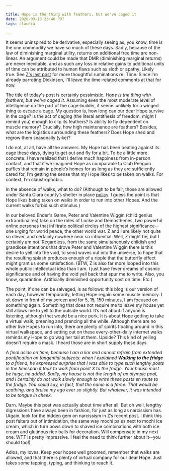 ```yaml
---

title: Hope is the thing with feathers, but we've caged it
date: 2020-03-18 23:46 PDT
tags: claudia

---
```


It seems uninspired to be derivative, especially seeing as, you know, time is the one commodity we have so much of these days. Sadly, because of the law of diminishing marginal utility, returns on additional free time are non-linear. An argument could be made that DMR (diminishing marginal returns) are never inevitable, and as such any loss in relative gains to additional units of time can be attributed to human flaws such as sloth or apathy. Likely true. See <a href='http://walkingtothefridge.com/posts/2020/03/17/wealth-time-threshold/'>Z's last post</a> for more thoughtful ruminations re: Time. Since I'm already parroting Dickinson, I'll leave the time-related comments at that for now.

The title of today's post is certainly pessimistic. <i>Hope is the thing with feathers, but we've caged it.</i> Assuming even the most moderate level of intelligence on the part of the cage-builder, it seems unlikely for a winged thing to escape a cage. My question is, how long can our dear Hope survive in the cage? Is the act of caging (the literal antithesis of freedom, might I remind you) enough to clip its feathers? Is ability to fly dependent on muscle memory? Crucially, how high maintenance are feathers? Besides, what are the logistics surrounding these feathers? Does Hope shed and regrow them seasonally (yike)?

I do not, at all, have all the answers. My Hope has been beating against its cage these days, dying to get out and fly for a bit. To be a little more concrete: I have realized that I derive much happiness from in-person contact, and that if we imagined Hope as comparable to Club Penguin puffles that remain in people’s homes for as long as they are sufficiently cared for, I’m getting the sense that my Hope likes to be taken on walks. For context, I’m claustrophobic.

In the absence of walks, what to do? (Although to be fair, those are allowed under Santa Clara county’s shelter in place <a href='https://www.sfchronicle.com/local-politics/article/Bay-Area-must-shelter-in-place-Only-15135014.php'>policy</a>. I guess the point is that Hope likes being taken on walks in order to run into other Hopes. And the current walks forbid such stimulus.)

In our beloved Ender's Game, Peter and Valentine Wiggin (child genius extraordinaires) take on the roles of Locke and Demosthenes, two powerful online personas that infiltrate political circles of the highest significance--one urging for world peace, the other world war. Z and I are likely not quite so clever, and certainly nowhere near so influential. Well, Z might be, but I certainly am not. Regardless, from the same simultaneously childish and grandiose intentions that drove Peter and Valentine Wiggin there is this desire to yell into the void, to send waves out into the universe, to hope that the resulting splash produces enough of a ripple that the butterfly effect might grant us some satisfaction. (BTW, Z is also far more looped into this whole public intellectual idea than I am. I just have fever dreams of cosmic significance and of having the void yell back that spur me to write. Also, you know, quarantine. Artificially diminished opportunity cost on time. Etc.)

The point, if one can be salvaged, is as follows: this blog is our version of each day, however temporarily, letting Hope regain some muscle memory. I sit down in front of my screen and for 5, 15, 150 minutes, I am focused on something again. Something that does not require me to leave my house yet still allows me to yell to the outside world. It’s not about if anyone is listening, although that would be a nice perk. It is about Hope getting to take a virtual walk, preening and prancing all the while. Although there are no other live Hopes to run into, there are plenty of spirits floating around in this virtual walkspace, and setting out on these every-other-daily internet walks reminds my Hope to go wag her tail at them. Upside? This kind of yelling doesn’t require a mask. I heard those are in short supply these days.

<i>A final aside on time, because I am a liar and cannot refrain from extended pontification on tangential subjects: when I explained <b>Walking to the fridge</b> to a friend, he expressed surprise that I was able to type such lengthy posts in the timespan it took to walk from point X to the fridge. Your house must be huge, he added. Sadly, my house is not the length of an olympic pool, and I certainly do not walk slowly enough to write these posts en route to the fridge. You could say, in fact, that the name is a farce. That would be scathing, and bruise my ego ever so slightly. But whatever, it was intended to be tongue in cheek.</i>

Darn. Maybe this post was actually about time after all. But oh well, lengthy digressions have always been in fashion, for just as long as narcissism has. (Again, look for the hidden gem on narcissism in Z’s recent post. I think this post falters out of intimidation, the same way mochi pales next to mochi ice cream, which in turn bows down to shaved ice combinations with both ice cream and glutinous rice balls for decoration. Will compensate in my next one. WTT is pretty impressive. I feel the need to think further about it--you should too!)

Adios, my loves. Keep your hopes well groomed, remember that walks are allowed, and that there is plenty of virtual company for our dear Hope. Just takes some tapping, typing, and thinking to reach it. 
